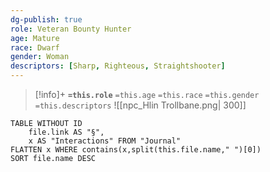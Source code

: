 ```yaml
---
dg-publish: true
role: Veteran Bounty Hunter
age: Mature
race: Dwarf
gender: Woman
descriptors: [Sharp, Righteous, Straightshooter]
---
```


> [!info]+
> **`=this.role`**
> `=this.age` `=this.race` `=this.gender`
> `=this.descriptors`
> ![[npc_Hlin Trollbane.png| 300]]

```dataview
TABLE WITHOUT ID
	file.link AS "§", 
	x AS "Interactions" FROM "Journal"
FLATTEN x WHERE contains(x,split(this.file.name," ")[0])
SORT file.name DESC
```